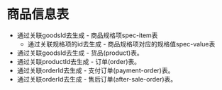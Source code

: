 # 商品信息表
* 通过关联goodsId去生成 - 商品规格项spec-item表
    - 通过关联规格项的id去生成 - 商品规格项对应的规格值spec-value表
* 通过关联goodsId去生成 - 货品(product)表。
* 通过关联productId去生成 - 订单(order)表。
* 通过关联orderId去生成 - 支付订单(payment-order)表。
* 通过关联orderId去生成 - 售后订单(after-sale-order)表。
